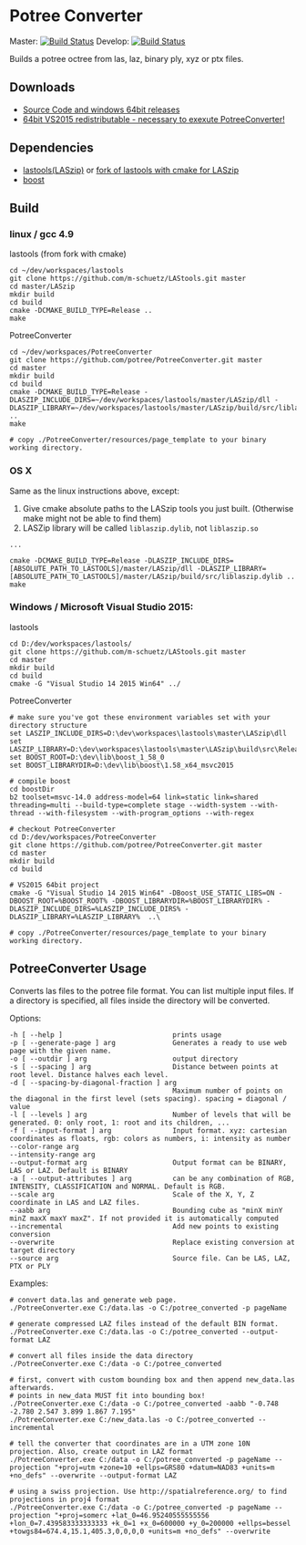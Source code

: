 # Potree Converter

Master: [![Build Status](https://travis-ci.org/potree/PotreeConverter.svg?branch=master)](https://travis-ci.org/potree/PotreeConverter)
Develop: [![Build Status](https://travis-ci.org/potree/PotreeConverter.svg?branch=develop)](https://travis-ci.org/potree/PotreeConverter)

Builds a potree octree from las, laz, binary ply, xyz or ptx files.

## Downloads

* [Source Code and windows 64bit releases](https://github.com/potree/PotreeConverter/releases)
* [64bit VS2015 redistributable - necessary to exexute PotreeConverter!](https://www.microsoft.com/en-US/download/details.aspx?id=48145)

## Dependencies

* [lastools(LASzip)](https://github.com/LAStools/LAStools) or [fork of lastools with cmake for LASzip](https://github.com/m-schuetz/LAStools)
* [boost](http://www.boost.org/)

## Build

### linux / gcc 4.9


lastools (from fork with cmake)

```
cd ~/dev/workspaces/lastools
git clone https://github.com/m-schuetz/LAStools.git master
cd master/LASzip
mkdir build
cd build
cmake -DCMAKE_BUILD_TYPE=Release ..
make

```

PotreeConverter

```
cd ~/dev/workspaces/PotreeConverter
git clone https://github.com/potree/PotreeConverter.git master
cd master
mkdir build
cd build
cmake -DCMAKE_BUILD_TYPE=Release -DLASZIP_INCLUDE_DIRS=~/dev/workspaces/lastools/master/LASzip/dll -DLASZIP_LIBRARY=~/dev/workspaces/lastools/master/LASzip/build/src/liblaszip.so ..
make

# copy ./PotreeConverter/resources/page_template to your binary working directory.

```

### OS X

Same as the linux instructions above, except:

1. Give cmake absolute paths to the LASzip tools you just built. (Otherwise make might not be able to find them)
2. LASZip library will be called `liblaszip.dylib`, not `liblaszip.so `

```
...

cmake -DCMAKE_BUILD_TYPE=Release -DLASZIP_INCLUDE_DIRS=[ABSOLUTE_PATH_TO_LASTOOLS]/master/LASzip/dll -DLASZIP_LIBRARY=[ABSOLUTE_PATH_TO_LASTOOLS]/master/LASzip/build/src/liblaszip.dylib ..
make

```

### Windows / Microsoft Visual Studio 2015:

lastools

```
cd D:/dev/workspaces/lastools/
git clone https://github.com/m-schuetz/LAStools.git master
cd master
mkdir build
cd build
cmake -G "Visual Studio 14 2015 Win64" ../
```

PotreeConverter

```
# make sure you've got these environment variables set with your directory structure
set LASZIP_INCLUDE_DIRS=D:\dev\workspaces\lastools\master\LASzip\dll
set LASZIP_LIBRARY=D:\dev\workspaces\lastools\master\LASzip\build\src\Release\laszip.lib
set BOOST_ROOT=D:\dev\lib\boost_1_58_0
set BOOST_LIBRARYDIR=D:\dev\lib\boost\1.58_x64_msvc2015

# compile boost
cd boostDir
b2 toolset=msvc-14.0 address-model=64 link=static link=shared threading=multi --build-type=complete stage --width-system --with-thread --with-filesystem --with-program_options --with-regex

# checkout PotreeConverter
cd D:/dev/workspaces/PotreeConverter
git clone https://github.com/potree/PotreeConverter.git master
cd master
mkdir build
cd build

# VS2015 64bit project
cmake -G "Visual Studio 14 2015 Win64" -DBoost_USE_STATIC_LIBS=ON -DBOOST_ROOT=%BOOST_ROOT% -DBOOST_LIBRARYDIR=%BOOST_LIBRARYDIR% -DLASZIP_INCLUDE_DIRS=%LASZIP_INCLUDE_DIRS% -DLASZIP_LIBRARY=%LASZIP_LIBRARY%  ..\

# copy ./PotreeConverter/resources/page_template to your binary working directory.

```

## PotreeConverter Usage

Converts las files to the potree file format.
You can list multiple input files. If a directory is specified, all files
inside the directory will be converted.

Options:


```
-h [ --help ]                           prints usage
-p [ --generate-page ] arg              Generates a ready to use web page with the given name.
-o [ --outdir ] arg                     output directory
-s [ --spacing ] arg                    Distance between points at root level. Distance halves each level.
-d [ --spacing-by-diagonal-fraction ] arg
                                        Maximum number of points on the diagonal in the first level (sets spacing). spacing = diagonal / value
-l [ --levels ] arg                     Number of levels that will be generated. 0: only root, 1: root and its children, ...
-f [ --input-format ] arg               Input format. xyz: cartesian coordinates as floats, rgb: colors as numbers, i: intensity as number
--color-range arg
--intensity-range arg
--output-format arg                     Output format can be BINARY, LAS or LAZ. Default is BINARY
-a [ --output-attributes ] arg          can be any combination of RGB, INTENSITY, CLASSIFICATION and NORMAL. Default is RGB.
--scale arg                             Scale of the X, Y, Z coordinate in LAS and LAZ files.
--aabb arg                              Bounding cube as "minX minY minZ maxX maxY maxZ". If not provided it is automatically computed
--incremental                           Add new points to existing conversion
--overwrite                             Replace existing conversion at target directory
--source arg                            Source file. Can be LAS, LAZ, PTX or PLY
```

Examples:

    # convert data.las and generate web page.
    ./PotreeConverter.exe C:/data.las -o C:/potree_converted -p pageName

    # generate compressed LAZ files instead of the default BIN format.
    ./PotreeConverter.exe C:/data.las -o C:/potree_converted --output-format LAZ

    # convert all files inside the data directory
    ./PotreeConverter.exe C:/data -o C:/potree_converted

    # first, convert with custom bounding box and then append new_data.las afterwards.
    # points in new_data MUST fit into bounding box!
    ./PotreeConverter.exe C:/data -o C:/potree_converted -aabb "-0.748 -2.780 2.547 3.899 1.867 7.195"
    ./PotreeConverter.exe C:/new_data.las -o C:/potree_converted --incremental
	
	# tell the converter that coordinates are in a UTM zone 10N projection. Also, create output in LAZ format
	./PotreeConverter.exe C:/data -o C:/potree_converted -p pageName --projection "+proj=utm +zone=10 +ellps=GRS80 +datum=NAD83 +units=m +no_defs" --overwrite --output-format LAZ
	
	# using a swiss projection. Use http://spatialreference.org/ to find projections in proj4 format
	./PotreeConverter.exe C:/data -o C:/potree_converted -p pageName --projection "+proj=somerc +lat_0=46.95240555555556 +lon_0=7.439583333333333 +k_0=1 +x_0=600000 +y_0=200000 +ellps=bessel +towgs84=674.4,15.1,405.3,0,0,0,0 +units=m +no_defs" --overwrite
	
	
	
